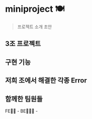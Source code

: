 # miniproject 🍽
> 프로젝트 소개 초안

## 3조 프로젝트

## 구현 기능

## 저희 조에서 해결한 각종 Error

## 함께한 팀원들 
FE👨‍👦 -
BE👩‍👦‍👦 - 
